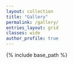 ```yaml
---
layout: collection
title: "Gallery"
permalink: /gallery/
entries_layout: grid
classes: wide
author_profile: true
---
```


{% include base_path %}
